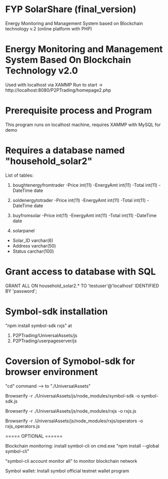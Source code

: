 # FYP SolarShare (final_version)
Energy Monitoring and Management System based on Blockchain technology v.2 (online platform with PHP)

# Energy Monitoring and Management System Based On Blockchain Technology v2.0     

Used with localhost via XAMMP
Run to start -> http://localhost:8080/P2PTrading/homepage2.php


# Prerequisite process and Program

This program runs on localhost machine,
requires XAMMP with MySQL for demo

# Requires a database named "household_solar2"
List of tables:

1. boughtenergyfromtrader
-Price int(11)
-EnergyAmt int(11)
-Total int(11)
-DateTime date

2. soldenergytotrader
-Price int(11)
-EnergyAmt int(11)
-Total int(11)
-DateTime date

3. buyfromsolar
-Price int(11)
-EnergyAmt int(11)
-Total int(11)
-DateTime date

4. solarpanel
- Solar_ID varchar(6)
- Address varchar(50)
- Status carchar(100)


# Grant access to database with SQL

GRANT ALL ON household_solar2.* TO 'testuser'@'localhost' IDENTIFIED BY 'password';

# Symbol-sdk installation
"npm install symbol-sdk rxjs" at 
1. P2PTrading/UniversalAssets/js
2. P2PTrading/userpageserver/js

# Coversion of Symobol-sdk for browser environment

"cd" command --> to "./UniversalAssets"

Browserify -r ./UniversalAssets/js/node_modules/symbol-sdk -o symbol-sdk.js

Browserify -r ./UniversalAssets/js/node_modules/rxjs -o rxjs.js

Browserify -r .UniversalAssets/js/node_modules/rxjs/operators -o rxjs_operators.js


===== OPTIONAL ======

Blockchain monitoring:
install symbol-cli on cmd.exe
"npm install --global symbol-cli"

"symbol-cli account monitor all" to monitor 
blockchain network

Symbol wallet:
Install symbol official testnet wallet program
